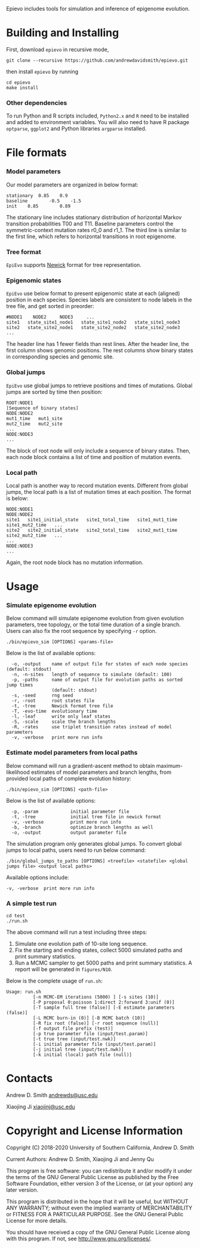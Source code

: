 Epievo includes tools for simulation and inference of epigenome evolution. 

Building and Installing 
=======================

First, download `epievo` in recursive mode,
```
git clone --recursive https://github.com/andrewdavidsmith/epievo.git
```
then install `epievo` by running
```
cd epievo
make install
```

### Other dependencies
To run Python and R scripts included,
`Python2.x` and `R` need to be installed and added to environment variables.
You will also need to have R package `optparse`,
`ggplot2`
and Python libraries `argparse` installed.

File formats
========================
### Model parameters
Our model parameters are organized in below format:
```
stationary  0.85    0.9
baseline        -0.5    -1.5
init    0.85        0.89
```
The stationary line includes stationary distribution of horizontal Markov transition probabilities T00 and T11. Baseline parameters control the symmetric-context mutation rates r0_0 and r1_1. The third line is similar to the first line, which
refers to horizontal transitions in root epigenome.

### Tree format
`EpiEvo` supports [Newick](http://evolution.genetics.washington.edu/phylip/newicktree.html)
format for tree representation.

### Epigenomic states
`EpiEvo` use below format to present epigenomic state at each (aligned) position in each species.
Species labels are consistent to node labels in the tree file, and get sorted in preorder: 
```
#NODE1    NODE2     NODE3     ...
site1   state_site1_node1   state_site1_node2   state_site1_node3
site2   state_site2_node1   state_site2_node2   state_site2_node3
...
```
The header line has 1 fewer fields than rest lines.
After the header line, the first column shows genomic positions.
The rest columns show binary states in corresponding species and genomic site.

### Global jumps
`EpiEvo` use global jumps to retrieve positions and times of mutations.
Global jumps are sorted by time then position:
```
ROOT:NODE1
[Sequence of binary states]
NODE:NODE2
mut1_time   mut1_site
mut2_time   mut2_site
...
NODE:NODE3
...
```
The block of root node will only include a sequence of binary states.
Then, each node block contains a list of time and position of mutation events.

### Local path
Local path is another way to record mutation events.
Different from global jumps, the local path is a list of mutation times at each position.
The format is below:
```
NODE:NODE1
NODE:NODE2
site1   site1_initial_state   site1_total_time   site1_mut1_time    site1_mut2_time   ...
site2   site2_initial_state   site2_total_time   site2_mut1_time    site2_mut2_time   ...
...
NODE:NODE3
...
```
Again, the root node block has no mutation information.


Usage
========================
### Simulate epigenome evolution
Below command will simulate epigenome evolution from given evolution parameters,
tree topology, or the total time duration of a single branch. Users can also
fix the root sequence by specifying `-r` option. 
```
./bin/epievo_sim [OPTIONS] <params-file>
```
Below is the list of available options:
```
  -o, -output    name of output file for states of each node species (default: stdout) 
  -n, -n-sites   length of sequence to simulate (default: 100) 
  -p, -paths     name of output file for evolution paths as sorted jump times 
                 (default: stdout) 
  -s, -seed      rng seed 
  -r, -root      root states file 
  -t, -tree      Newick format tree file 
  -T, -evo-time  evolutionary time 
  -l, -leaf      write only leaf states 
  -S, -scale     scale the branch lengths 
  -R, -rates     use triplet transition rates instead of model parameters
  -v, -verbose   print more run info 
```

### Estimate model parameters from local paths
Below command will run a gradient-ascent method to obtain maximum-likelihood estimates
of model parameters and branch lengths, from provided local paths of complete evolution history:
```
./bin/epievo_sim [OPTIONS] <path-file>
```
Below is the list of available options:
```
  -p, -param            initial parameter file 
  -t, -tree             initial tree file in newick format 
  -v, -verbose          print more run info 
  -b, -branch           optimize branch lengths as well 
  -o, -output           output parameter file 
  ```
  
  The simulation program only generates global jumps. To convert global jumps to
  local paths, users need to run below command:
  ```
  ./bin/global_jumps_to_paths [OPTIONS] <treefile> <statefile> <global jumps file> <output local paths>
  ```
  Available options include:
  ```
  -v, -verbose  print more run info 
  ```

### A simple test run
```
cd test
./run.sh
```
The above command will run a test including three steps:
1. Simulate one evolution path of 10-site long sequence.
2. Fix the starting and ending states, collect 5000 simulated paths and print summary statistics.
3. Run a MCMC sampler to get 5000 paths and print summary statistics. A report will be generated in `figures/N10`.

Below is the complete usage of `run.sh`:
```
Usage: run.sh
          [-n MCMC-EM iterations (5000) ] [-s sites (10)]
          [-P proposal 0:poisson 1:direct 2:forward 3:unif (0)]
          [-T sample full tree (false)] [-E estimate parameters (false)]
          [-L MCMC burn-in (0)] [-B MCMC batch (10)]
          [-R fix root (false)] [-r root sequence (null)]
          [-f output file prefix (test)]
          [-p true parameter file (input/test.param)]
          [-t true tree (input/test.nwk)]
          [-i initial parameter file (input/test.param)]
          [-j initial tree (input/test.nwk)]
          [-k initial (local) path file (null)]
```


Contacts
========================

Andrew D. Smith
andrewds@usc.edu

Xiaojing Ji
xiaojinj@usc.edu


Copyright and License Information
=================================

Copyright (C) 2018-2020
University of Southern California,
Andrew D. Smith
  
Current Authors:  Andrew D. Smith, Xiaojing Ji and Jenny Qu
  
This program is free software: you can redistribute it and/or modify
it under the terms of the GNU General Public License as published by
the Free Software Foundation, either version 3 of the License, or
(at your option) any later version.
  
This program is distributed in the hope that it will be useful,
but WITHOUT ANY WARRANTY; without even the implied warranty of
MERCHANTABILITY or FITNESS FOR A PARTICULAR PURPOSE.  See the
GNU General Public License for more details.
  
You should have received a copy of the GNU General Public License
along with this program.  If not, see <http://www.gnu.org/licenses/>.
